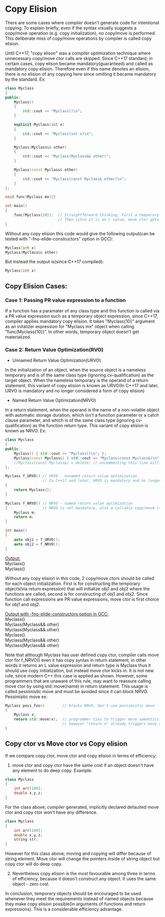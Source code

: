 # Copy Elision

There are some cases where compiler doesn't generate code for intentional copying. To explain briefly, even if the syntax visually suggests a copy/move operation (e.g. copy initialization), no copy/move is performed. This deliberate miss of copy/move operations by compiler is called copy elision. 

Until C++17, "copy elison" was a compiler optimization technique where unnecessary copy/move ctor calls are skipped. Since C++17 standard, in certain cases, copy elison became mandatory(guaranteed) and called as mandatory copy elision. Therefore even if this name denotes an elision, there is no elision of any copying here since omitting it became mandatory by the standard. Ex:

```cpp
class Myclass
{
public:
	Myclass()
	{
		std::cout << "Myclass()\n";
	}

	explicit Myclass(int x)
	{
		std::cout << "Myclass(int x)\n";
	}

	Myclass(Myclass&& other)
	{
		std::cout << "Myclass(Myclass&& other)";
	}

	Myclass(const Myclass& other) 
	{
		std::cout << "Myclass(const Myclass& other)\n";
	}
};

void func(Myclass mx){}

int main()
{
	func(Myclass{10}); 	// Straightforward thinking, first a temporary object should be constructed with Myclass(int x) ctor.
						// Then since it is an r value, move ctor gets called to construct the function parameter mx. However this is atypical copy elision case.
}
```
Without any copy elision this code would give the following output(can be tested with "-fno-elide-constructors" option in GCC):
```cpp
Myclass(int x)
Myclass(Myclass&& other)
```
But instead the output is(since C++17 compiled):
```cpp
Myclass(int x)
```
## Copy Elision Cases:

### Case 1: Passing PR value expression to a function 

If a function has a paramater of any class type and this function is called via a PR value expression such as a temporary object expression, since C++17, compiler applies mandatory
copy elision. It takes "Myclass{10}" argument as an initalizer expression for "Myclass mx" object when calling "func(Myclass{10})". In other words, temporary object doesn't get
materialized.

### Case 2: Return Value Optimization(RVO)

- Unnamed Return Value Optimization(URVO)

In the initialization of an object, when the source object is a nameless temporary and is of the same class type (ignoring cv-qualification) as the target object.
When the nameless temporary is the operand of a return statement, this variant of copy elision is known as URVO(In C++17 and later, URVO is mandatory and no longer considered a form of copy elision)

- Named Return Value Optimization(NRVO)

In a return statement, when the operand is the name of a non-volatile object with automatic storage duration, which isn't a function parameter or a catch
clause parameter, and which is of the same class type (ignoring cv-qualification) as the function return type. This variant of copy elision is known as NRVO. Ex:
```cpp
class Myclass
{
public:
    Myclass() { std::cout << "Myclass()\n"; };
    Myclass(const Myclass&) { std::cout << "Myclass(const Myclass&)\n"; };
    //Myclass(const Myclass&) = delete; // uncommenting this line will cause compiler to throw error because of f_NRVO funciton
};

Myclass f_URVO() // URVO - unnamed return value optimization
				 // In C++17 and later, URVO is mandatory and no longer considered a form of copy elision
{
    return Myclass{};
}

Myclass f_NRVO() // NRVO - named return value optimization
{				 // NRVO is not mandatory, also a callable copy/move ctor is required even if f_NRVO doesn't call it
    Myclass m;
    return m;
}

int main()
{
    auto obj1 = f_URVO();  
    auto obj2 = f_NRVO();
}
```
<ins>Output:</ins>  
Myclass()  
Myclass()  

Without any copy elision in this code, 2 copy/move ctors should be called for each object initialization. First is for constructing the temporary objects(via return expression)
that will initialize obj1 and obj2 where the functions are called, second is for constructing of obj1 and obj2. Since function call expressions are PR value expressions, move ctor 
is first choice for obj1 and obj2.

<ins>Output with -fno-elide-constructors option in GCC:</ins>  
Myclass()  
Myclass(Myclass&& other)  
Myclass(Myclass&& other)  
Myclass()  
Myclass(Myclass&& other)  
Myclass(Myclass&& other)  

Note that although Myclass has user defined copy ctor, compiler calls move ctor for f_NRVO() even it has copy syntax in return statement, in other words it returns an L value
expression and return type is Myclass thus it should use copy initialization, but instead move ctor kicks in. It is not new rule, since modern C++ this case is applied as shown.
However, some programmers that are unaware of this rule,  may want to reassure calling move ctor by using std::move(name) in return statement. This usage is called pessimistic move
and must be avoided since it can block NRVO. Pessimistic move ex:

```cpp
Myclass pess_foo()        // blocks NRVO, don't use pessimistic move 
{                               
    Myclass x;
    return std::move(x);  // programmer ties to trigger move semantics by changing the value category of a named object
						  // however "return x" already triggers move ctor not copy ctor
}
```

## Copy ctor vs Move ctor vs Copy elision

If we compare copy ctor, move ctor and copy elision in terms of efficiency;

1) move ctor and copy ctor have the same cost if an object doesn't have any element to do deep copy. Example:
```cpp
class Myclass
{
	int arr[100];
	double x,y,z;
}
```
For the class above; compiler generated, implicitly declared defaulted move ctor and copy ctor won't have any difference.
```cpp
class Myclass
{
	int arr[100];
	double x,y,z;
	string str;
}
```
However for this class above; moving and copying will differ because of string element. Move ctor will change the pointers inside of string object but copy ctor will do deep copy.

2) Nevertheless copy elision is the most favourable among three in terms of efficiency, because it doesn't construct any object. It uses the same object - zero cost.

In conclusion, temporary objects should be encouraged to be used whenever they meet the requirements instead of named objects because they make copy elision possible(in arguments
of functions and return expressions). This is a considerable efficiency advantage.

